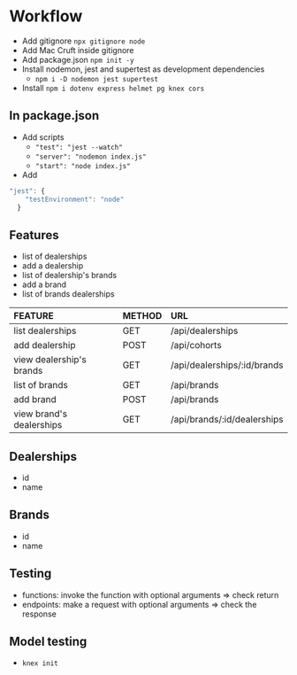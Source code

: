 # Workflow
- Add gitignore `npx gitignore node`
- Add Mac Cruft inside gitignore
- Add package.json `npm init -y`
- Install nodemon, jest and supertest as development dependencies 
    * `npm i -D nodemon jest supertest`
- Install `npm i dotenv express helmet pg knex cors`

## In package.json
- Add scripts 
    * `"test": "jest --watch"`
    * `"server": "nodemon index.js"`
    * `"start": "node index.js"`
- Add 
```js
"jest": {
    "testEnvironment": "node"
  }
```
## Features
- list of dealerships
- add a dealership
- list of dealership's brands
- add a brand
- list of brands dealerships

|FEATURE|METHOD|URL|
|:------------------------|:---|:---------------------------|
|list dealerships         |GET | /api/dealerships           |
|add dealership           |POST| /api/cohorts               |
|view dealership's brands |GET | /api/dealerships/:id/brands|
|list of brands           |GET | /api/brands                |
|add brand                |POST| /api/brands                |
|view brand's dealerships |GET | /api/brands/:id/dealerships|

## Dealerships
- id
- name

## Brands
- id
- name

## Testing
- functions: invoke the function with optional arguments => check return
- endpoints: make a request with optional arguments => check the response

## Model testing
- `knex init`